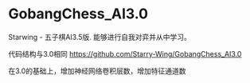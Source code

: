 # GobangChess_AI3.0
Starwing - 五子棋AI3.5版. 能够进行自我对弈并从中学习。

代码结构与3.0相同
https://github.com/Starry-Wing/GobangChess_AI3.0

在3.0的基础上，增加神经网络卷积层数，增加特征通道数
